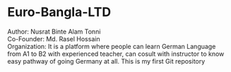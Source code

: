# Euro-Bangla-LTD
Author: Nusrat Binte Alam Tonni<br>
Co-Founder: Md. Rasel Hossain<br>
Organization: It is a platform where people can learn German Language from A1 to B2 with experienced teacher, can cosult with instructor to know easy pathway of going Germany at all.
This is my first Git repository

